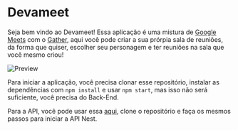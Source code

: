 # Devameet

Seja bem vindo ao Devameet! Essa aplicação é uma mistura de [Google Meets](https://meet.google.com/) com o [Gather](https://www.gather.town/), aqui você pode criar a sua prórpia sala de reuniões, da forma que quiser, escolher seu personagem e ter reuniões na sala que você mesmo criou!

![Preview](https://i.imgur.com/dtuEKdW.png)

Para iniciar a aplicação, você precisa clonar esse repositório, instalar as dependências com `npm install` e usar `npm start`, mas isso não será suficiente, você precisa do Back-End.

Para a API, você pode usar essa [aqui](https://github.com/Devaria-Oficial/devameet-nest-js), clone o repositório e faça os mesmos passos para iniciar a API Nest.
